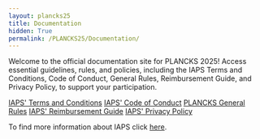 ```yaml
---
layout: plancks25
title: Documentation
hidden: True
permalink: /PLANCKS25/Documentation/
---
```


Welcome to the official documentation site for PLANCKS 2025! Access essential guidelines, rules, and policies, including the IAPS Terms and Conditions, Code of Conduct, General Rules, Reimbursement Guide, and Privacy Policy, to support your participation. 

<div class="collection">
  <a href="https://iaps.info/wp-content/uploads/2021/01/Terms-and-Conditions-2020.pdf"  class="collection-item">IAPS' Terms and Conditions</a>
  <a href="https://www.iaps.info/wp-content/uploads/2022/08/IAPS-Code-of-Conduct-2020.pdf"  class="collection-item">IAPS' Code of Conduct</a>  
  <a href="https://iaps.info/wp-content/uploads/2021/01/PLANCKS-General-Rules-EGM-2020.pdf"  class="collection-item">PLANCKS General Rules</a>
  <a href="https://iaps.info/wp-content/uploads/2021/01/Reimbursement-Guide-2019.pdf"  class="collection-item">IAPS' Reimbursement Guide</a>
  <a href="https://iaps.info/privacy-policy/"  class="collection-item">IAPS' Privacy Policy</a>
</div>

To find more information about IAPS click <a href="https://iaps.info/" >here</a>.